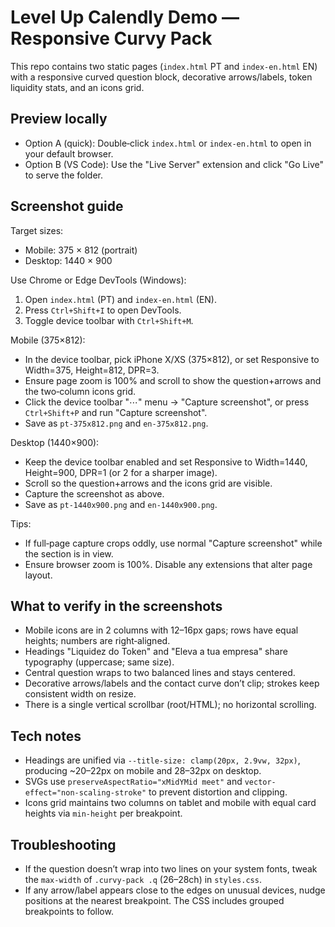 # Level Up Calendly Demo — Responsive Curvy Pack

This repo contains two static pages (`index.html` PT and `index-en.html` EN) with a responsive curved question block, decorative arrows/labels, token liquidity stats, and an icons grid.

## Preview locally

- Option A (quick): Double‑click `index.html` or `index-en.html` to open in your default browser.
- Option B (VS Code): Use the "Live Server" extension and click "Go Live" to serve the folder.

## Screenshot guide

Target sizes:
- Mobile: 375 × 812 (portrait)
- Desktop: 1440 × 900

Use Chrome or Edge DevTools (Windows):
1) Open `index.html` (PT) and `index-en.html` (EN).
2) Press `Ctrl+Shift+I` to open DevTools.
3) Toggle device toolbar with `Ctrl+Shift+M`.

Mobile (375×812):
- In the device toolbar, pick iPhone X/XS (375×812), or set Responsive to Width=375, Height=812, DPR=3.
- Ensure page zoom is 100% and scroll to show the question+arrows and the two‑column icons grid.
- Click the device toolbar "⋯" menu → "Capture screenshot", or press `Ctrl+Shift+P` and run "Capture screenshot".
- Save as `pt-375x812.png` and `en-375x812.png`.

Desktop (1440×900):
- Keep the device toolbar enabled and set Responsive to Width=1440, Height=900, DPR=1 (or 2 for a sharper image).
- Scroll so the question+arrows and the icons grid are visible.
- Capture the screenshot as above.
- Save as `pt-1440x900.png` and `en-1440x900.png`.

Tips:
- If full‑page capture crops oddly, use normal "Capture screenshot" while the section is in view.
- Ensure browser zoom is 100%. Disable any extensions that alter page layout.

## What to verify in the screenshots

- Mobile icons are in 2 columns with 12–16px gaps; rows have equal heights; numbers are right‑aligned.
- Headings "Liquidez do Token" and "Eleva a tua empresa" share typography (uppercase; same size).
- Central question wraps to two balanced lines and stays centered.
- Decorative arrows/labels and the contact curve don’t clip; strokes keep consistent width on resize.
- There is a single vertical scrollbar (root/HTML); no horizontal scrolling.

## Tech notes

- Headings are unified via `--title-size: clamp(20px, 2.9vw, 32px)`, producing ~20–22px on mobile and 28–32px on desktop.
- SVGs use `preserveAspectRatio="xMidYMid meet"` and `vector-effect="non-scaling-stroke"` to prevent distortion and clipping.
- Icons grid maintains two columns on tablet and mobile with equal card heights via `min-height` per breakpoint.

## Troubleshooting

- If the question doesn’t wrap into two lines on your system fonts, tweak the `max-width` of `.curvy-pack .q` (26–28ch) in `styles.css`.
- If any arrow/label appears close to the edges on unusual devices, nudge positions at the nearest breakpoint. The CSS includes grouped breakpoints to follow.
